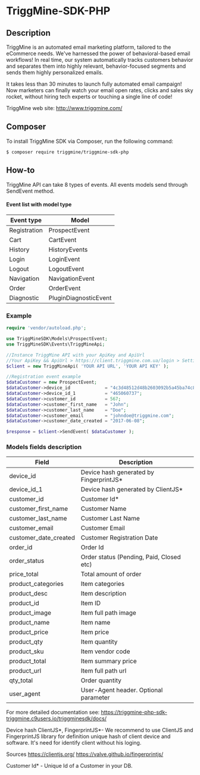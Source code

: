 # TriggMine-SDK-PHP
## Description
TriggMine is an automated email marketing platform, tailored to the eCommerce needs. We've harnessed the power of behavioral-based email workflows! In real time, our system automatically tracks customers behavior and separates them into highly relevant, behavior-focused segments and sends them highly personalized emails.

It takes less than 30 minutes to launch fully automated email campaign! Now marketers can finally watch your email open rates, clicks and sales sky rocket, without hiring tech experts or touching a single line of code!

TriggMine web site: http://www.triggmine.com/

## Composer
To install TriggMine SDK via Composer, run the following command:

`$ composer require triggmine/triggmine-sdk-php`

## How-to
TriggMine API сan take 8 types of events. All events models send through SendEvent method.

#### Event list with model type 
**Event type** | **Model** |
--|--|
Registration | ProspectEvent |
Cart | CartEvent |
History | HistoryEvents |
Login | LoginEvent |
Logout | LogoutEvent |
Navigation | NavigationEvent |
Order | OrderEvent |
Diagnostic | PluginDiagnosticEvent |


### Example
```PHP
require 'vendor/autoload.php';

use TriggMineSDK\Models\ProspectEvent;
use TriggMineSDK\Events\TriggMineApi;

//Instance TriggMine API with your ApiKey and ApiUrl
//Your ApiKey && ApiUrl > https://client.triggmine.com.ua/login > Settings > Integration 
$client = new TriggMineApi( 'YOUR API URL', 'YOUR API KEY' );

//Registration event example
$dataCustomer = new ProspectEvent;
$dataCustomer->device_id             = "4c3d48512d48b2603092b5a45ba74c8c";
$dataCustomer->device_id_1           = "465060737";
$dataCustomer->customer_id           = 567;
$dataCustomer->customer_first_name   = "John";
$dataCustomer->customer_last_name    = "Doe";
$dataCustomer->customer_email        = "johndoe@triggmine.com";
$dataCustomer->customer_date_created = "2017-06-08";

$response = $client->SendEvent( $dataCustomer );
```

### Models fields description
**Field** | **Description**|
--|--|
device_id|Device hash generated by FingerprintJS*|
device_id_1|Device hash generated by ClientJS*|
customer_id|Customer Id*|
customer_first_name|Customer Name|
customer_last_name|Customer Last Name|
customer_email|Customer Email|
customer_date_created|Customer Registration Date|
order_id|Order Id|
order_status|Order status (Pending, Paid, Closed etc)|
price_total|Total amount of order|
product_categories|Item categories|
product_desc|Item description|
product_id|Item ID|
product_image|Item full path image|
product_name|Item name|
product_price|Item price|
product_qty|Item quantity|
product_sku|Item vendor code| 
product_total|Item summary price|
product_url|Item full path url|
qty_total|Order quantity|
user_agent|User-Agent header. Optional parameter|

For more detailed documentation see: https://triggmine-php-sdk-triggmine.c9users.io/triggminesdk/docs/

Device hash ClientJS*, FingerprintJS*- We recommend to use ClientJS and FingerprintJS library for definition unique hash of client device and software. It's need for identify client without his loging.

Sources
https://clientjs.org/
https://valve.github.io/fingerprintjs/

Customer Id* - Unique Id of a Customer in your DB.